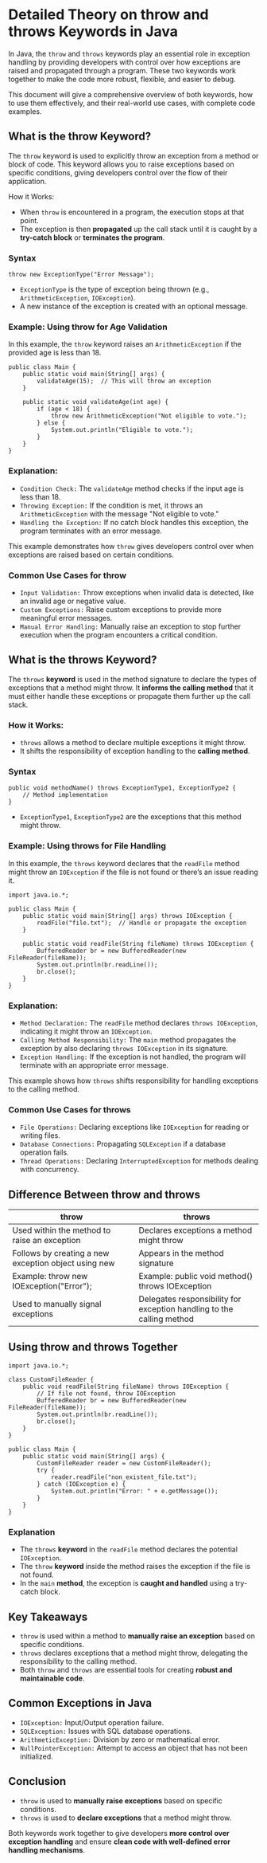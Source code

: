 # Detailed Theory on throw and throws Keywords in Java
In Java, the `throw` and `throws` keywords play an essential role in exception handling by providing developers with control over how exceptions are raised and propagated through a program. These two keywords work together to make the code more robust, flexible, and easier to debug.

This document will give a comprehensive overview of both keywords, how to use them effectively, and their real-world use cases, with complete code examples.

## What is the throw Keyword?
The `throw` keyword is used to explicitly throw an exception from a method or block of code. This keyword allows you to raise exceptions based on specific conditions, giving developers control over the flow of their application.

How it Works:
* When `throw` is encountered in a program, the execution stops at that point.
* The exception is then **propagated** up the call stack until it is caught by a **try-catch block** or **terminates the program**.

### Syntax
```
throw new ExceptionType("Error Message");
```
* `ExceptionType` is the type of exception being thrown (e.g., `ArithmeticException`, `IOException`).
* A new instance of the exception is created with an optional message.

### Example: Using throw for Age Validation
In this example, the `throw` keyword raises an `ArithmeticException` if the provided age is less than 18.
```
public class Main {
    public static void main(String[] args) {
        validateAge(15);  // This will throw an exception
    }

    public static void validateAge(int age) {
        if (age < 18) {
            throw new ArithmeticException("Not eligible to vote.");
        } else {
            System.out.println("Eligible to vote.");
        }
    }
}
```

### Explanation:
* `Condition Check:` The `validateAge` method checks if the input age is less than 18.
* `Throwing Exception:` If the condition is met, it throws an `ArithmeticException` with the message "Not eligible to vote."
* `Handling the Exception:` If no catch block handles this exception, the program terminates with an error message.

This example demonstrates how `throw` gives developers control over when exceptions are raised based on certain conditions.

### Common Use Cases for throw
* `Input Validation:` Throw exceptions when invalid data is detected, like an invalid age or negative value.
* `Custom Exceptions:` Raise custom exceptions to provide more meaningful error messages.
* `Manual Error Handling:` Manually raise an exception to stop further execution when the program encounters a critical condition.

## What is the throws Keyword?
The `throws` **keyword** is used in the method signature to declare the types of exceptions that a method might throw. It **informs the calling method** that it must either handle these exceptions or propagate them further up the call stack.

### How it Works:
* `throws` allows a method to declare multiple exceptions it might throw.
* It shifts the responsibility of exception handling to the **calling method**.

### Syntax
```
public void methodName() throws ExceptionType1, ExceptionType2 {
    // Method implementation
}
```
* `ExceptionType1`, `ExceptionType2` are the exceptions that this method might throw.

### Example: Using throws for File Handling
In this example, the `throws` keyword declares that the `readFile` method might throw an `IOException` if the file is not found or there’s an issue reading it.
```
import java.io.*;

public class Main {
    public static void main(String[] args) throws IOException {
        readFile("file.txt");  // Handle or propagate the exception
    }

    public static void readFile(String fileName) throws IOException {
        BufferedReader br = new BufferedReader(new FileReader(fileName));
        System.out.println(br.readLine());
        br.close();
    }
}
```

### Explanation:
* `Method Declaration:` The `readFile` method declares `throws IOException`, indicating it might throw an `IOException`.
* `Calling Method Responsibility:` The `main` method propagates the exception by also declaring `throws IOException` in its signature.
* `Exception Handling:` If the exception is not handled, the program will terminate with an appropriate error message.

This example shows how `throws` shifts responsibility for handling exceptions to the calling method.

### Common Use Cases for throws
* `File Operations:` Declaring exceptions like `IOException` for reading or writing files.
* `Database Connections:` Propagating `SQLException` if a database operation fails.
* `Thread Operations:` Declaring `InterruptedException` for methods dealing with concurrency.

## Difference Between throw and throws
| throw | throws |
| ----------------|---------|
|  Used within the method to raise an exception |  Declares exceptions a method might throw  |
|  Follows by creating a new exception object using new |  Appears in the method signature  |
|  Example: throw new IOException("Error"); |  Example: public void method() throws IOException  |
|  Used to manually signal exceptions  | Delegates responsibility for exception handling to the calling method |

## Using throw and throws Together
```
import java.io.*;

class CustomFileReader {
    public void readFile(String fileName) throws IOException {
        // If file not found, throw IOException
        BufferedReader br = new BufferedReader(new FileReader(fileName));
        System.out.println(br.readLine());
        br.close();
    }
}

public class Main {
    public static void main(String[] args) {
        CustomFileReader reader = new CustomFileReader();
        try {
            reader.readFile("non_existent_file.txt");
        } catch (IOException e) {
            System.out.println("Error: " + e.getMessage());
        }
    }
}
```
### Explanation
* The `throws` **keyword** in the `readFile` method declares the potential `IOException`.
* The `throw` **keyword** inside the method raises the exception if the file is not found.
* In the `main` **method**, the exception is **caught and handled** using a try-catch block.

## Key Takeaways
* `throw` is used within a method to **manually raise an exception** based on specific conditions.
* `throws` declares exceptions that a method might throw, delegating the responsibility to the calling method.
* Both `throw` and `throws` are essential tools for creating **robust and maintainable code**.

## Common Exceptions in Java
* `IOException:` Input/Output operation failure.
* `SQLException:` Issues with SQL database operations.
* `ArithmeticException:` Division by zero or mathematical error.
* `NullPointerException:` Attempt to access an object that has not been initialized.

## Conclusion
* `throw` is used to **manually raise exceptions** based on specific conditions.
* `throws` is used to **declare exceptions** that a method might throw.

Both keywords work together to give developers **more control over exception handling** and ensure **clean code with well-defined error handling mechanisms**.
